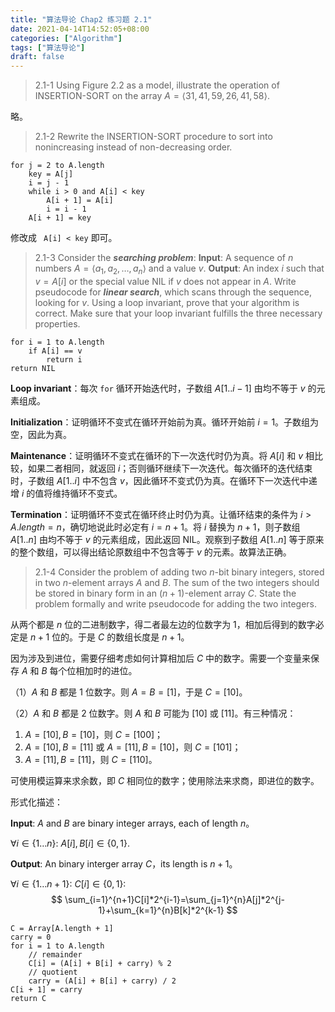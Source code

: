 ```yaml
---
title: "算法导论 Chap2 练习题 2.1"
date: 2021-04-14T14:52:05+08:00
categories: ["Algorithm"]
tags: ["算法导论"]
draft: false
---
```


> 2.1-1
> Using Figure 2.2 as a model, illustrate the operation of INSERTION-SORT on the array $A = \langle 31,41,59,26,41,58\rangle$.

略。

> 2.1-2
> Rewrite the INSERTION-SORT procedure to sort into nonincreasing instead of non-decreasing order.

```
for j = 2 to A.length
	key = A[j]
	i = j - 1
	while i > 0 and A[i] < key
		A[i + 1] = A[i]
		i = i - 1
	A[i + 1] = key
```

修改成 ` A[i] < key` 即可。

> 2.1-3
> Consider the **_searching problem_**:
> **Input**: A sequence of $n$ numbers $A = \langle a_1,a_2,\dots,a_n\rangle$ and a value $v$.
> **Output**: An index $i$ such that $v=A[i]$ or the special value $\text{NIL}$ if $v$ does not appear in $A$.
> Write pseudocode for **_linear search_**, which scans through the sequence, looking for $v$. Using a loop invariant, prove that your algorithm is correct. Make sure that your loop invariant fulfills the three necessary properties.

```
for i = 1 to A.length
	if A[i] == v
		return i
return NIL
```

**Loop invariant**：每次 `for` 循环开始迭代时，子数组 $A[1..i-1]$ 由均不等于 $v$ 的元素组成。

**Initialization**：证明循环不变式在循环开始前为真。循环开始前 $i=1$。子数组为空，因此为真。

**Maintenance**：证明循环不变式在循环的下一次迭代时仍为真。将 $A[i]$ 和 $v$ 相比较，如果二者相同，就返回 $i$；否则循环继续下一次迭代。每次循环的迭代结束时，子数组 $A[1..i]$ 中不包含 $v$，因此循环不变式仍为真。在循环下一次迭代中递增 $i$ 的值将维持循环不变式。

**Termination**：证明循环不变式在循环终止时仍为真。让循环结束的条件为 $i>A.length=n$，确切地说此时必定有 $i=n+1$。将 $i$ 替换为 $n+1$，则子数组 $A[1..n]$ 由均不等于 $v$ 的元素组成，因此返回 $\text{NIL}$。观察到子数组 $A[1..n]$ 等于原来的整个数组，可以得出结论原数组中不包含等于 $v$ 的元素。故算法正确。


> 2.1-4
> Consider the problem of adding two $n$-bit binary integers, stored in two $n$-element arrays $A$ and $B$. The sum of the two integers should be stored in binary form in an $(n + 1)$-element array $C$. State the problem formally and write pseudocode for adding the two integers.

从两个都是 $n$ 位的二进制数字，得二者最左边的位数字为 1，相加后得到的数字必定是 $n+1$ 位的。于是 $C$ 的数组长度是 $n+1$。

因为涉及到进位，需要仔细考虑如何计算相加后 $C$ 中的数字。需要一个变量来保存 $A$ 和 $B$ 每个位相加时的进位。

（1）$A$ 和 $B$ 都是 1 位数字。则 $A=B=[1]$，于是 $C=[10]$。

（2）$A$ 和 $B$ 都是 2 位数字。则 $A$ 和 $B$ 可能为 $[10]$ 或 $[11]$。有三种情况：

1. $A=[10],B=[10]$，则 $C=[100]$；
2. $A=[10],B=[11]$ 或 $A=[11],B=[10]$，则 $C=[101]$；
3. $A=[11],B=[11]$，则 $C=[110]$。

可使用模运算来求余数，即 $C$ 相同位的数字；使用除法来求商，即进位的数字。

形式化描述：

**Input**: $A$ and $B$ are binary integer arrays, each of length $n$。

$\forall i\in\{1\dots n\}:\ A[i],B[i]\in\{0,1\}$.

**Output**: An binary interger array $C$，its length is $n+1$。

$\forall i\in\{1\dots n+1\}:\ C[i]\in\{0,1\}$:
$$
\sum_{i=1}^{n+1}C[i]*2^{i-1}=\sum_{j=1}^{n}A[j]*2^{j-1}+\sum_{k=1}^{n}B[k]*2^{k-1}
$$


```
C = Array[A.length + 1]
carry = 0
for i = 1 to A.length
	// remainder
	C[i] = (A[i] + B[i] + carry) % 2
	// quotient
	carry = (A[i] + B[i] + carry) / 2
C[i + 1] = carry
return C
```

